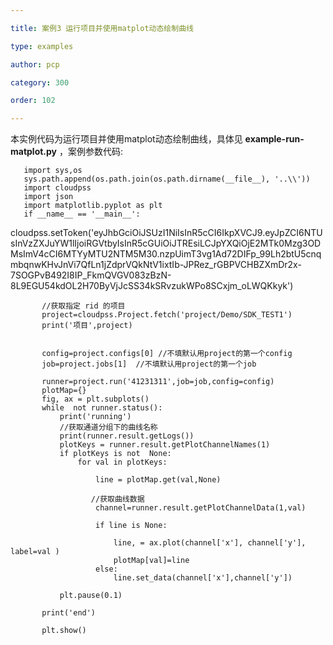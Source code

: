 ```yaml
---

title: 案例3 运行项目并使用matplot动态绘制曲线

type: examples

author: pcp

category: 300

order: 102

---
```



本实例代码为运行项目并使用matplot动态绘制曲线，具体见 **example-run-matplot.py** ，案例参数代码:
```
   import sys,os
   sys.path.append(os.path.join(os.path.dirname(__file__), '..\\'))
   import cloudpss
   import json
   import matplotlib.pyplot as plt
   if __name__ == '__main__':
```
cloudpss.setToken('eyJhbGciOiJSUzI1NiIsInR5cCI6IkpXVCJ9.eyJpZCI6NTUsInVzZXJuYW1lIjoiRGVtbyIsInR5cGUiOiJTREsiLCJpYXQiOjE2MTk0Mzg3ODMsImV4cCI6MTYyMTU2NTM5M30.nzpUimT3vg1Ad72DIFp_99Lh2btU5cnqmbqnwKHvJnVi7QfLn1jZdprVQkNtV1ixtIb-JPRez_rGBPVCHBZXmDr2x-7SOGPvB492I8IP_FkmQVGV083zBzN-8L9EGU54kdOL2H70ByVjJcSS34kSRvzukWPo8SCxjm_oLWQKkyk')

```
       //获取指定 rid 的项目
       project=cloudpss.Project.fetch('project/Demo/SDK_TEST1')
       print('项目',project)


       config=project.configs[0] //不填默认用project的第一个config
       job=project.jobs[1]  //不填默认用project的第一个job
    
       runner=project.run('41231311',job=job,config=config)
       plotMap={}
       fig, ax = plt.subplots()
       while  not runner.status():
           print('running')
           //获取通道分组下的曲线名称
           print(runner.result.getLogs())
           plotKeys = runner.result.getPlotChannelNames(1)
           if plotKeys is not  None:
               for val in plotKeys:
    
                   line = plotMap.get(val,None)
    
                  //获取曲线数据
                   channel=runner.result.getPlotChannelData(1,val)
    
                   if line is None:

                       line, = ax.plot(channel['x'], channel['y'], label=val )
                       plotMap[val]=line
                   else:
                       line.set_data(channel['x'],channel['y'])
    
           plt.pause(0.1)
    
       print('end')
    
       plt.show()

```
